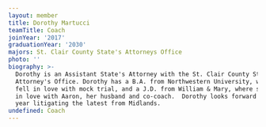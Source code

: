 ```yaml
---
layout: member
title: Dorothy Martucci
teamTitle: Coach
joinYear: '2017'
graduationYear: '2030'
majors: St. Clair County State's Attorneys Office
photo: ''
biography: >-
  Dorothy is an Assistant State's Attorney with the St. Clair County State's
  Attorney's Office. Dorothy has a B.A. from Northwestern University, where she
  fell in love with mock trial, and a J.D. from William & Mary, where she fell
  in love with Aaron, her husband and co-coach.  Dorothy looks forward to a new
  year litigating the latest from Midlands.
undefined: Coach
---
```


